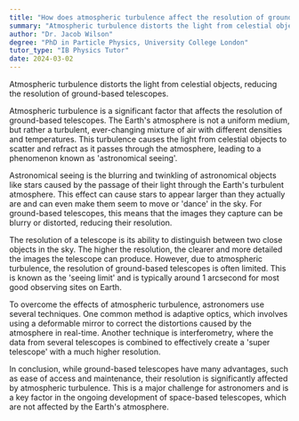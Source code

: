 ```yaml
---
title: "How does atmospheric turbulence affect the resolution of ground-based telescopes?"
summary: "Atmospheric turbulence distorts the light from celestial objects, reducing the resolution of ground-based telescopes."
author: "Dr. Jacob Wilson"
degree: "PhD in Particle Physics, University College London"
tutor_type: "IB Physics Tutor"
date: 2024-03-02
---
```


Atmospheric turbulence distorts the light from celestial objects, reducing the resolution of ground-based telescopes.

Atmospheric turbulence is a significant factor that affects the resolution of ground-based telescopes. The Earth's atmosphere is not a uniform medium, but rather a turbulent, ever-changing mixture of air with different densities and temperatures. This turbulence causes the light from celestial objects to scatter and refract as it passes through the atmosphere, leading to a phenomenon known as 'astronomical seeing'.

Astronomical seeing is the blurring and twinkling of astronomical objects like stars caused by the passage of their light through the Earth's turbulent atmosphere. This effect can cause stars to appear larger than they actually are and can even make them seem to move or 'dance' in the sky. For ground-based telescopes, this means that the images they capture can be blurry or distorted, reducing their resolution.

The resolution of a telescope is its ability to distinguish between two close objects in the sky. The higher the resolution, the clearer and more detailed the images the telescope can produce. However, due to atmospheric turbulence, the resolution of ground-based telescopes is often limited. This is known as the 'seeing limit' and is typically around 1 arcsecond for most good observing sites on Earth.

To overcome the effects of atmospheric turbulence, astronomers use several techniques. One common method is adaptive optics, which involves using a deformable mirror to correct the distortions caused by the atmosphere in real-time. Another technique is interferometry, where the data from several telescopes is combined to effectively create a 'super telescope' with a much higher resolution.

In conclusion, while ground-based telescopes have many advantages, such as ease of access and maintenance, their resolution is significantly affected by atmospheric turbulence. This is a major challenge for astronomers and is a key factor in the ongoing development of space-based telescopes, which are not affected by the Earth's atmosphere.
    